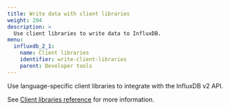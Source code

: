 ```yaml
---
title: Write data with client libraries
weight: 204
description: >
  Use client libraries to write data to InfluxDB.
menu:
  influxdb_2_1:
    name: Client libraries
    identifier: write-client-libraries
    parent: Developer tools
---
```


Use language-specific client libraries to integrate with the InfluxDB v2 API.

See [Client libraries reference](/influxdb/v2.2/api-guide/client-libraries/) for more information.
